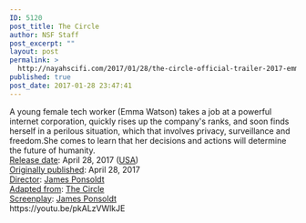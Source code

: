 ```yaml
---
ID: 5120
post_title: The Circle
author: NSF Staff
post_excerpt: ""
layout: post
permalink: >
  http://nayahscifi.com/2017/01/28/the-circle-official-trailer-2017-emma-watson-tom-hanks-sci-fi-thriller-movie-hd/
published: true
post_date: 2017-01-28 23:47:41
---
```

<div class="mod" data-md="50" data-hveid="140" data-ved="0ahUKEwid94WPgubRAhVByWMKHXODCmsQkCkIjAEoAjAT">
<div class="_cgc kno-fb-ctx" data-hveid="141" data-ved="0ahUKEwid94WPgubRAhVByWMKHXODCmsQziAIjQEoADAT">
<div class="r-iaYKwqaZZN4o">
<div class="kno-rdesc r-iSECOZQ14Eyo">A young female tech worker (Emma Watson) takes a job at a powerful internet corporation, quickly rises up the company's ranks, and soon finds herself in a perilous situation, which that involves privacy, surveillance and freedom.She comes to learn that her decisions and actions will determine the f<span class="_dgc">uture of humanity.</span></div>
<div class="kno-rdesc r-iSECOZQ14Eyo"></div>
</div>
</div>
</div>
<div class="mod" data-md="1001" data-hveid="144" data-ved="0ahUKEwid94WPgubRAhVByWMKHXODCmsQkCkIkAEoBDAV">
<div class="_eFb">
<div class="_mr kno-fb-ctx" data-attrid="kc:/film/film:theatrical region aware release date" data-ved="0ahUKEwid94WPgubRAhVByWMKHXODCmsQyxMIkQEoADAV"><span class="_xdb"><a class="fl" href="https://www.google.com/search?espv=2&amp;biw=1492&amp;bih=604&amp;q=the+circle+2017+release+date&amp;stick=H4sIAAAAAAAAAOPgE-LVT9c3NEyqzDHOM7cw0zLKTrbST8vMyQUTViUZqYklRZnJiTkKRanpmfl5ConliUWpQE5OamJxqkJKYkkqAOJKRONFAAAA&amp;sa=X&amp;ved=0ahUKEwid94WPgubRAhVByWMKHXODCmsQ6BMIkgEoADAV" data-ved="0ahUKEwid94WPgubRAhVByWMKHXODCmsQ6BMIkgEoADAV">Release date</a>: </span><span class="_Xbe kno-fv">April 28, 2017 (<a class="fl" href="https://www.google.com/search?espv=2&amp;biw=1492&amp;bih=604&amp;q=United+States&amp;stick=H4sIAAAAAAAAAOPgE-LVT9c3NEyqzDHOM7cwU-LUz9U3sEw2LzfQMspOttJPy8zJBRNWJRmpiSVFmcmJOQpFqemZ-XkKieWJRalATk5qYnGqQkpiSSoAg4j64FAAAAA&amp;sa=X&amp;ved=0ahUKEwid94WPgubRAhVByWMKHXODCmsQmxMIkwEoATAV" data-ved="0ahUKEwid94WPgubRAhVByWMKHXODCmsQmxMIkwEoATAV">USA</a>)</span></div>
</div>
</div>
<div class="mod" data-md="1001" data-hveid="148" data-ved="0ahUKEwid94WPgubRAhVByWMKHXODCmsQkCkIlAEoBTAW">
<div class="_eFb">
<div class="_mr kno-fb-ctx" data-attrid="kc:/book/written_work:published" data-ved="0ahUKEwid94WPgubRAhVByWMKHXODCmsQyxMIlQEoADAW"><span class="_xdb"><a class="fl" href="https://www.google.com/search?espv=2&amp;biw=1492&amp;bih=604&amp;q=the+circle+2017+originally+published&amp;stick=H4sIAAAAAAAAAOPgE-LVT9c3NEyqzDHOM7cw05LPTrbST8rPz9YvL8osKUnNiy_PL8q2KihNyskszkhNAQCfAZ1XMgAAAA&amp;sa=X&amp;ved=0ahUKEwid94WPgubRAhVByWMKHXODCmsQ6BMIlgEoADAW" data-ved="0ahUKEwid94WPgubRAhVByWMKHXODCmsQ6BMIlgEoADAW">Originally published</a>: </span><span class="_Xbe kno-fv">April 28, 2017</span></div>
</div>
</div>
<div class="mod" data-md="1001" data-hveid="151" data-ved="0ahUKEwid94WPgubRAhVByWMKHXODCmsQkCkIlwEoBjAX">
<div class="_eFb">
<div class="_mr kno-fb-ctx" data-attrid="kc:/film/film:director" data-ved="0ahUKEwid94WPgubRAhVByWMKHXODCmsQyxMImAEoADAX"><span class="_xdb"><a class="fl" href="https://www.google.com/search?espv=2&amp;biw=1492&amp;bih=604&amp;q=the+circle+2017+director&amp;stick=H4sIAAAAAAAAAOPgE-LVT9c3NEyqzDHOM7cw0xLLTrbST8vMyQUTVimZRanJJflFAEz3bjEpAAAA&amp;sa=X&amp;ved=0ahUKEwid94WPgubRAhVByWMKHXODCmsQ6BMImQEoADAX" data-ved="0ahUKEwid94WPgubRAhVByWMKHXODCmsQ6BMImQEoADAX">Director</a>: </span><span class="_Xbe kno-fv"><a class="fl" href="https://www.google.com/search?espv=2&amp;biw=1492&amp;bih=604&amp;q=James+Ponsoldt&amp;stick=H4sIAAAAAAAAAOPgE-LVT9c3NEyqzDHOM7cwU-LSz9U3SM-yTMuw0BLLTrbST8vMyQUTVimZRanJJflFAGAvn3o1AAAA&amp;sa=X&amp;ved=0ahUKEwid94WPgubRAhVByWMKHXODCmsQmxMImgEoATAX" data-ved="0ahUKEwid94WPgubRAhVByWMKHXODCmsQmxMImgEoATAX">James Ponsoldt</a></span></div>
</div>
</div>
<div class="mod" data-md="1001" data-hveid="155" data-ved="0ahUKEwid94WPgubRAhVByWMKHXODCmsQkCkImwEoBzAY">
<div class="_eFb">
<div class="_mr kno-fb-ctx" data-attrid="kc:/media_common/adaptation:adapted from" data-ved="0ahUKEwid94WPgubRAhVByWMKHXODCmsQyxMInAEoADAY"><span class="_xdb"><a class="fl" href="https://www.google.com/search?espv=2&amp;biw=1492&amp;bih=604&amp;q=the+circle+2017+adapted+from&amp;stick=H4sIAAAAAAAAAOPgE-LVT9c3NEyqzDHOM7cw09LITrbSz01NyUyMT87Pzc3P009MSSwoSSzJzM-zAjNTUxTSivJzAbpL5-M7AAAA&amp;sa=X&amp;ved=0ahUKEwid94WPgubRAhVByWMKHXODCmsQ6BMInQEoADAY" data-ved="0ahUKEwid94WPgubRAhVByWMKHXODCmsQ6BMInQEoADAY">Adapted from</a>: </span><span class="_Xbe kno-fv"><a class="fl" href="https://www.google.com/search?espv=2&amp;biw=1492&amp;bih=604&amp;q=The+Circle&amp;stick=H4sIAAAAAAAAAOPgE-LVT9c3NEyqzDHOM7cwU-LSz9U3qDBKScvO0NLITrbSz01NyUyMT87Pzc3P009MSSwoSSzJzM-zAjNTUxTSivJzAbREvoVHAAAA&amp;sa=X&amp;ved=0ahUKEwid94WPgubRAhVByWMKHXODCmsQmxMIngEoATAY" data-ved="0ahUKEwid94WPgubRAhVByWMKHXODCmsQmxMIngEoATAY">The Circle</a></span></div>
</div>
</div>
<div class="mod" data-md="1001" data-hveid="159" data-ved="0ahUKEwid94WPgubRAhVByWMKHXODCmsQkCkInwEoCDAZ">
<div class="_eFb">
<div class="_mr kno-fb-ctx" data-attrid="kc:/film/film:screenplay" data-ved="0ahUKEwid94WPgubRAhVByWMKHXODCmsQyxMIoAEoADAZ"><span class="_xdb"><a class="fl" href="https://www.google.com/search?espv=2&amp;biw=1492&amp;bih=604&amp;q=the+circle+2017+screenplay&amp;stick=H4sIAAAAAAAAAOPgE-LVT9c3NEyqzDHOM7cw05LITrbST8vMyQUTVsXJRampeQU5iZUAyp20nisAAAA&amp;sa=X&amp;ved=0ahUKEwid94WPgubRAhVByWMKHXODCmsQ6BMIoQEoADAZ" data-ved="0ahUKEwid94WPgubRAhVByWMKHXODCmsQ6BMIoQEoADAZ">Screenplay</a>: </span><span class="_Xbe kno-fv"><a class="fl" href="https://www.google.com/search?espv=2&amp;biw=1492&amp;bih=604&amp;q=James+Ponsoldt&amp;stick=H4sIAAAAAAAAAOPgE-LVT9c3NEyqzDHOM7cwU-LSz9U3SM-yTMuw0JLITrbST8vMyQUTVsXJRampeQU5iZUAc-eNLzcAAAA&amp;sa=X&amp;ved=0ahUKEwid94WPgubRAhVByWMKHXODCmsQmxMIogEoATAZ" data-ved="0ahUKEwid94WPgubRAhVByWMKHXODCmsQmxMIogEoATAZ">James Ponsoldt</a></span></div>
<div class="_mr kno-fb-ctx" data-attrid="kc:/film/film:screenplay" data-ved="0ahUKEwid94WPgubRAhVByWMKHXODCmsQyxMIoAEoADAZ"></div>
</div>
</div>
https://youtu.be/pkALzVWlkJE
